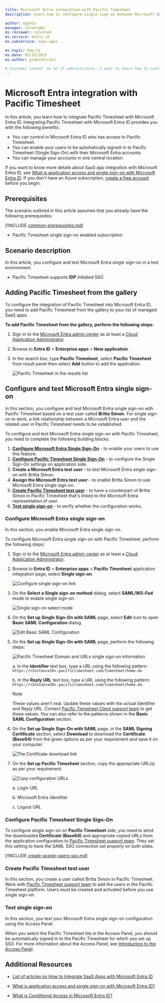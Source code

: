 ```yaml
---
title: Microsoft Entra integration with Pacific Timesheet
description: Learn how to configure single sign-on between Microsoft Entra ID and Pacific Timesheet.

author: nguhiu
manager: CelesteDG
ms.reviewer: celested
ms.service: entra-id
ms.subservice: saas-apps

ms.topic: how-to
ms.date: 03/25/2025
ms.author: gideonkiratu

# Customer intent: As an IT administrator, I want to learn how to configure single sign-on between Microsoft Entra ID and Pacific Timesheet so that I can control who has access to Pacific Timesheet, enable automatic sign-in with Microsoft Entra accounts, and manage my accounts in one central location.
---
```

# Microsoft Entra integration with Pacific Timesheet

In this article,  you learn how to integrate Pacific Timesheet with Microsoft Entra ID.
Integrating Pacific Timesheet with Microsoft Entra ID provides you with the following benefits:

* You can control in Microsoft Entra ID who has access to Pacific Timesheet.
* You can enable your users to be automatically signed-in to Pacific Timesheet (Single Sign-On) with their Microsoft Entra accounts.
* You can manage your accounts in one central location.

If you want to know more details about SaaS app integration with Microsoft Entra ID, see [What is application access and single sign-on with Microsoft Entra ID](~/identity/enterprise-apps/what-is-single-sign-on.md).
If you don't have an Azure subscription, [create a free account](https://azure.microsoft.com/free/) before you begin.

## Prerequisites

The scenario outlined in this article assumes that you already have the following prerequisites:

[!INCLUDE [common-prerequisites.md](~/identity/saas-apps/includes/common-prerequisites.md)]
* Pacific Timesheet single sign-on enabled subscription

## Scenario description

In this article,  you configure and test Microsoft Entra single sign-on in a test environment.

* Pacific Timesheet supports **IDP** initiated SSO

## Adding Pacific Timesheet from the gallery

To configure the integration of Pacific Timesheet into Microsoft Entra ID, you need to add Pacific Timesheet from the gallery to your list of managed SaaS apps.

**To add Pacific Timesheet from the gallery, perform the following steps:**

1. Sign in to the [Microsoft Entra admin center](https://entra.microsoft.com) as at least a [Cloud Application Administrator](~/identity/role-based-access-control/permissions-reference.md#cloud-application-administrator).
1. Browse to **Entra ID** > **Enterprise apps** > **New application**.
1. In the search box, type **Pacific Timesheet**, select **Pacific Timesheet** from result panel then select **Add** button to add the application.

	 ![Pacific Timesheet in the results list](common/search-new-app.png)

<a name='configure-and-test-azure-ad-single-sign-on'></a>

## Configure and test Microsoft Entra single sign-on

In this section, you configure and test Microsoft Entra single sign-on with Pacific Timesheet based on a test user called **Britta Simon**.
For single sign-on to work, a link relationship between a Microsoft Entra user and the related user in Pacific Timesheet needs to be established.

To configure and test Microsoft Entra single sign-on with Pacific Timesheet, you need to complete the following building blocks:

1. **[Configure Microsoft Entra Single Sign-On](#configure-azure-ad-single-sign-on)** - to enable your users to use this feature.
2. **[Configure Pacific Timesheet Single Sign-On](#configure-pacific-timesheet-single-sign-on)** - to configure the Single Sign-On settings on application side.
3. **Create a Microsoft Entra test user** - to test Microsoft Entra single sign-on with Britta Simon.
4. **Assign the Microsoft Entra test user** - to enable Britta Simon to use Microsoft Entra single sign-on.
5. **[Create Pacific Timesheet test user](#create-pacific-timesheet-test-user)** - to have a counterpart of Britta Simon in Pacific Timesheet that's linked to the Microsoft Entra representation of user.
6. **[Test single sign-on](#test-single-sign-on)** - to verify whether the configuration works.

<a name='configure-azure-ad-single-sign-on'></a>

### Configure Microsoft Entra single sign-on

In this section, you enable Microsoft Entra single sign-on.

To configure Microsoft Entra single sign-on with Pacific Timesheet, perform the following steps:

1. Sign in to the [Microsoft Entra admin center](https://entra.microsoft.com) as at least a [Cloud Application Administrator](~/identity/role-based-access-control/permissions-reference.md#cloud-application-administrator).
1. Browse to **Entra ID** > **Enterprise apps** > **Pacific Timesheet** application integration page, select **Single sign-on**.

    ![Configure single sign-on link](common/select-sso.png)

1. On the **Select a Single sign-on method** dialog, select **SAML/WS-Fed** mode to enable single sign-on.

    ![Single sign-on select mode](common/select-saml-option.png)

1. On the **Set up Single Sign-On with SAML** page, select **Edit** icon to open **Basic SAML Configuration** dialog.

	![Edit Basic SAML Configuration](common/edit-urls.png)

1. On the **Set up Single Sign-On with SAML** page, perform the following steps:

    ![Pacific Timesheet Domain and URLs single sign-on information](common/idp-intiated.png)

    a. In the **Identifier** text box, type a URL using the following pattern:
    `https://<InstanceID>.pacifictimesheet.com/timesheet/home.do`

    b. In the **Reply URL** text box, type a URL using the following pattern:
    `https://<InstanceID>.pacifictimesheet.com/timesheet/home.do`

	> [!NOTE]
	> These values aren't real. Update these values with the actual Identifier and Reply URL. Contact [Pacific Timesheet Client support team](https://www.pacifictimesheet.com/support) to get these values. You can also refer to the patterns shown in the **Basic SAML Configuration** section.

1. On the **Set up Single Sign-On with SAML** page, in the **SAML Signing Certificate** section, select **Download** to download the **Certificate (Base64)** from the given options as per your requirement and save it on your computer.

	![The Certificate download link](common/certificatebase64.png)

1. On the **Set up Pacific Timesheet** section, copy the appropriate URL(s) as per your requirement.

	![Copy configuration URLs](common/copy-configuration-urls.png)

	a. Login URL

	b. Microsoft Entra Identifier

	c. Logout URL

### Configure Pacific Timesheet Single Sign-On

To configure single sign-on on **Pacific Timesheet** side, you need to send the downloaded **Certificate (Base64)** and appropriate copied URLs from the application configuration to [Pacific Timesheet support team](https://www.pacifictimesheet.com/support). They set this setting to have the SAML SSO connection set properly on both sides.

<a name='create-an-azure-ad-test-user'></a>

[!INCLUDE [create-assign-users-sso.md](~/identity/saas-apps/includes/create-assign-users-sso.md)]

### Create Pacific Timesheet test user

In this section, you create a user called Britta Simon in Pacific Timesheet. Work with [Pacific Timesheet support team](https://www.pacifictimesheet.com/support) to add the users in the Pacific Timesheet platform. Users must be created and activated before you use single sign-on.

### Test single sign-on 

In this section, you test your Microsoft Entra single sign-on configuration using the Access Panel.

When you select the Pacific Timesheet tile in the Access Panel, you should be automatically signed in to the Pacific Timesheet for which you set up SSO. For more information about the Access Panel, see [Introduction to the Access Panel](https://support.microsoft.com/account-billing/sign-in-and-start-apps-from-the-my-apps-portal-2f3b1bae-0e5a-4a86-a33e-876fbd2a4510).

## Additional Resources

- [List of articles on How to Integrate SaaS Apps with Microsoft Entra ID](./tutorial-list.md)

- [What is application access and single sign-on with Microsoft Entra ID?](~/identity/enterprise-apps/what-is-single-sign-on.md)

- [What is Conditional Access in Microsoft Entra ID?](~/identity/conditional-access/overview.md)
